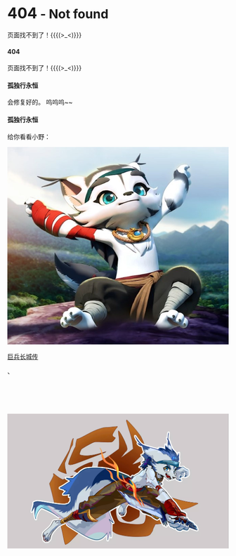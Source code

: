# <big>404</big> - Not found

页面找不到了！{{{(>_<)}}}



<!-- chat:start -->
<!-- title:页面施工中………… -->
#### **404**

页面找不到了！{{{(>_<)}}}

#### **孤独行永恒**

会修复好的。
呜呜呜~~

#### **孤独行永恒**

给你看看小野：

![](src/xy.jpg '小野')

[巨兵长城传](https://www.bilibili.com/bangumi/play/ss26375)

<!-- chat:end -->、

<!-- slide:break-50 -->

#

<br>

<br>

![](src/yeah.jpg '小野')